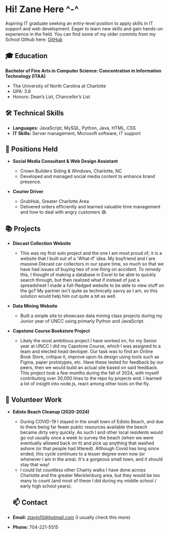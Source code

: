    # Hi! Zane Here ^-^

   Aspiring IT graduate seeking an entry-level position to apply skills in IT support and web development. Eager to learn new skills and gain hands-on experience in the field. You can find some of my older commits from my School Github here: [GitHub](https://github.com/ztaylo10)

   ## 🎓 Education

   **Bachelor of Fine Arts in Computer Science: Concentration in Information Technology (ITAA)**
   - The University of North Carolina at Charlotte
   - GPA: 3.6
   - Honors: Dean’s List, Chancellor’s List

   ## 🛠 Technical Skills

   - **Languages:** JavaScript, MySQL, Python, Java, HTML, CSS
   - **IT Skills:** Server management, Microsoft software, IT support

   ## 💼 Positions Held

   - **Social Media Consultant & Web Design Assistant**
     - Crown Builders Siding & Windows, Charlotte, NC
     - Developed and managed social media content to enhance brand presence.

   - **Courier Driver**
     - GrubHub, Greater Charlotte Area
     - Delivered orders efficiently and learned valuable time management and how to deal with angry customers 😅.

   ## 📚 Projects

   - **Diecast Collection Website**
     - This was my first solo project and the one I am most proud of; it is a website that I built out of a 'What-if' idea. My boyfriend and I are massive Diecast car collectors in our spare time, so much so that we have had issues of buying two of one thing on accident. To remedy this, I thought of making a database in Excel to be able to quickly search through, but then realized what if instead of just a spreadsheet I made a full-fledged website to be able to view stuff on the go? My partner isn't quite as technically savvy as I am, so this solution would help him out quite a bit as well. 

   - **Data Mining Website**
     - Built a simple site to showcase data mining class projects during my Junior year of UNCC using  primarly Python and JavaScript.

   - **Capstone Course Bookstore Project**
     - Likely the most ambitious project I have worked on, for my Senior year at UNCC I did my Capstone Course, which I was assigned to a team and elected head devloper. Our task was to find an Online Book Store, critique it, improve upon its design using tools such as Figma, paper prototypes, etc. Have these tested for feedback by our peers, then we would build an actual site based on said feedback. This project took a few months during the fall of 2024, with myself contributing over 30,000 lines to the repo by projects end. I learned a lot of insight into node.js, react among other tools on the fly.  

   ## 🌟 Volunteer Work

   - **Edisto Beach Cleanup (2020-2024)**
     - During COVID-19 I stayed in the small town of Edisto Beach, and due to there being far fewer public resources available the beach became dirty very quickly. As such I and other local residents would go out usually once a week to survey the beach (when we were eventually allowed back on it) and pick up anything that washed ashore (or that people had littered). Although Covid has long since ended, this cycle continues to a lesser degree even now (or whenever I am in the area). It's a gorgeous small town, and it should stay that way!
     - I could list countless other Chairty walks I have done across Charlotte and the greater Mecklenburg area, but they would be too many to count (and most of these I did during my middle school / early high school years).
    
      ## 📫 Contact

   - **Email:** ztaylo10@hotmail.com   (I usually check this more)
   - **Phone:** 704-221-5515
  

